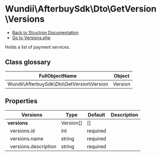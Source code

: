 # Wundii\AfterbuySdk\Dto\GetVersion\Versions
- [Back to Structron Documentation](./../_Structron.md)
- [Go to Versions.php](./../../src/Dto/GetVersion/Versions.php)

Holds a list of payment services.

## Class glossary
| FullObjectName | Object |
| -------------- | ------ |
| Wundii\AfterbuySdk\Dto\GetVersion\Version | Version |

## Properties
| Versions                    | Type      | Default  | Description |
| --------------------------- | --------- | -------- | ----------- |
| **versions**                | Version[] | []       |             |
| &nbsp; versions.id          | int       | required |             |
| &nbsp; versions.name        | string    | required |             |
| &nbsp; versions.description | string    | required |             |

